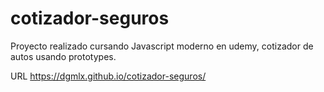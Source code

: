 # cotizador-seguros
Proyecto realizado cursando Javascript moderno en udemy, cotizador de autos usando prototypes.

URL https://dgmlx.github.io/cotizador-seguros/
